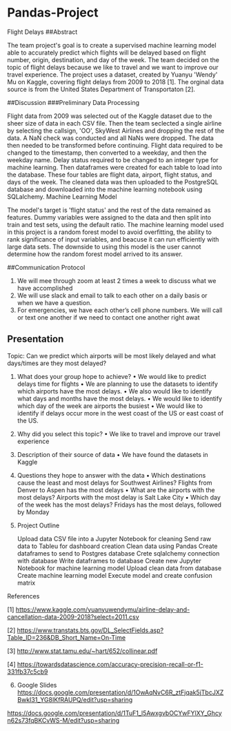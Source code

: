 # Pandas-Project
Flight Delays
##Abstract

The team project's goal is to create a supervised machine learning model able to accurately predict which flights will be delayed based on flight number, origin, destination, and day of the week. The team decided on the topic of flight delays because we like to travel and we want to improve our travel experience. The project uses a dataset, created by Yuanyu 'Wendy' Mu on Kaggle, covering flight delays from 2009 to 2018 [1]. The orginal data source is from the United States Department of Transportaton [2].

##Discussion
###Preliminary Data Processing

Flight data from 2009 was selected out of the Kaggle dataset due to the sheer size of data in each CSV file. Then the team seclected a single airline by selecting the callsign, 'OO', SkyWest Airlines and dropping the rest of the data. A NaN check was conducted and all NaNs were dropped. The data then needed to be transformed before continuing. Flight data required to be changed to the timestamp, then converted to a weekday, and then the weekday name. Delay status required to be changed to an integer type for machine learning. Then dataframes were created for each table to load into the database. These four tables are flight data, airport, flight status, and days of the week. The cleaned data was then uploaded to the PostgreSQL database and downloaded into the machine learning notebook using SQLalchemy.
Machine Learning Model

The model's target is 'flight status' and the rest of the data remained as features. Dummy variables were assigned to the data and then split into train and test sets, using the default ratio. The machine learning model used in this project is a random forest model to avoid overfitting, the ability to rank significance of input variables, and beacuse it can run efficiently with large data sets. The downside to using this model is the user cannot determine how the random forest model arrived to its answer.

##Communication Protocol

1)	We will mee through zoom at least 2 times a week to discuss what we have accomplished
2)	We will use slack and email to talk to each other on a daily basis or when we have a question.
3)	For emergencies, we have each other’s cell phone numbers. We will call or text one another if we need to contact one another right awat

## Presentation
Topic: Can we predict which airports will be most likely delayed and what days/times are they most delayed?

1)	What does your group hope to achieve?
•	We would like to predict delays time for flights 
•   We are planning to use the datasets to identify which airports have the most delays. 
•   We also would like to identify what days and months have the most delays. 
•   We would like to identify which day of the week are airports the busiest
•   We would like to identify if delays occur more in the west coast of the US or east coast of the US.

2) Why did you select this topic?
•	We like to travel and improve our travel experience

2)	Description of their source of data
•	We have found the datasets in Kaggle

4) Questions they hope to answer with the data
•	Which destinations cause the least and most delays for Southwest Airlines?
        Flights from Denver to Aspen has the most delays
•	What are the airports with the most delays?
        Airports with the most delay is Salt Lake City
•	Which day of the week has the most delays?
        Fridays has the most delays, followed by Monday


5) Project Outline

    Upload data CSV file into a Jupyter Notebook for cleaning
    Send raw data to Tableu for dashboard creation
    Clean data using Pandas
    Create dataframes to send to Postgres database
    Crete sqlalchemy connection with database
    Write dataframes to database
    Create new Jupyter Notebook for machine learning model
    Upload clean data from database
    Create machine learning model
    Execute model and create confusion matrix

References

[1] https://www.kaggle.com/yuanyuwendymu/airline-delay-and-cancellation-data-2009-2018?select=2011.csv

[2] https://www.transtats.bts.gov/DL_SelectFields.asp?Table_ID=236&DB_Short_Name=On-Time

[3] http://www.stat.tamu.edu/~hart/652/collinear.pdf

[4] https://towardsdatascience.com/accuracy-precision-recall-or-f1-331fb37c5cb9


6) Google Slides   
https://docs.google.com/presentation/d/1OwAqNvC6R_ztFjqak5jTbcJXZBwkI31_YG8IKfRAUPQ/edit?usp=sharing

https://docs.google.com/presentation/d/1TuF1_l5AwxgvbOCYwFYlXY_Ghcyn62s73fqBKCvWS-M/edit?usp=sharing